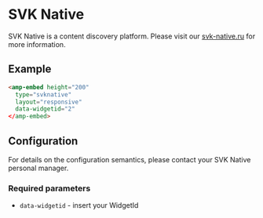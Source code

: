 <!---
Copyright 2017 The AMP HTML Authors. All Rights Reserved.

Licensed under the Apache License, Version 2.0 (the "License");
you may not use this file except in compliance with the License.
You may obtain a copy of the License at

      http://www.apache.org/licenses/LICENSE-2.0

Unless required by applicable law or agreed to in writing, software
distributed under the License is distributed on an "AS-IS" BASIS,
WITHOUT WARRANTIES OR CONDITIONS OF ANY KIND, either express or implied.
See the License for the specific language governing permissions and
limitations under the License.
-->

# SVK Native

SVK Native is a content discovery platform. Please visit our [svk-native.ru](https://svk-native.ru) for more information.

## Example

```html
<amp-embed height="200"
  type="svknative"
  layout="responsive"
  data-widgetid="2"
</amp-embed>
```

## Configuration

For details on the configuration semantics, please contact your SVK Native personal manager. 

### Required parameters

- `data-widgetid` - insert your WidgetId
